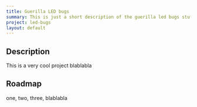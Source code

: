 ```yaml
---
title: Guerilla LED bugs
summary: This is just a short description of the guerilla led bugs stuff
project: led-bugs
layout: default
---
```


## Description
This is a very cool project blablabla

## Roadmap
one, two, three, blablabla

